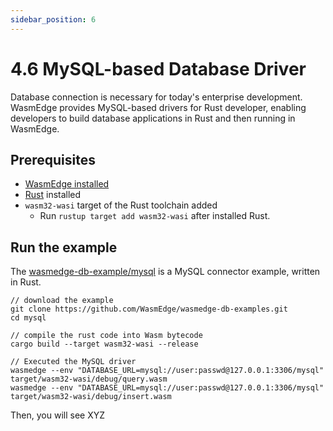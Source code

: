 ```yaml
---
sidebar_position: 6
---
```


# 4.6 MySQL-based Database Driver

Database connection is necessary for today's enterprise development. WasmEdge provides MySQL-based drivers for Rust developer, enabling developers to build database applications in Rust and then running in WasmEdge.

## Prerequisites

* [WasmEdge installed](docs/quick-start/install.md)
* [Rust](https://www.rust-lang.org/tools/install) installed
* `wasm32-wasi` target of the Rust toolchain  added
    * Run `rustup target add wasm32-wasi` after installed Rust. 

## Run the example

The [wasmedge-db-example/mysql](https://github.com/WasmEdge/wasmedge-db-examples/tree/main/mysql) is a MySQL connector example, written in Rust.

```
// download the example
git clone https://github.com/WasmEdge/wasmedge-db-examples.git
cd mysql

// compile the rust code into Wasm bytecode
cargo build --target wasm32-wasi --release

// Executed the MySQL driver
wasmedge --env "DATABASE_URL=mysql://user:passwd@127.0.0.1:3306/mysql" target/wasm32-wasi/debug/query.wasm
wasmedge --env "DATABASE_URL=mysql://user:passwd@127.0.0.1:3306/mysql" target/wasm32-wasi/debug/insert.wasm
```

Then, you will see XYZ
